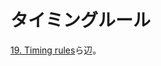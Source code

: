 # タイミングルール

[19. Timing rules](http://www.boardgamegeek.com/wiki/page/Complete_and_All-Encompassing_Dominion_FAQ#toc49)ら辺。
